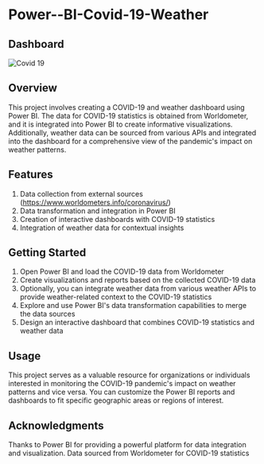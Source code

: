 # Power--BI-Covid-19-Weather

## Dashboard
![Covid 19](https://github.com/nikitansg/Power--BI-Covid-19-Weather/assets/138892560/b0d9319b-c53a-4f01-932a-f099d8acb0d3)

## Overview
This project involves creating a COVID-19 and weather dashboard using Power BI. The data for COVID-19 statistics is obtained from Worldometer, and it is integrated into Power BI to create informative visualizations. Additionally, weather data can be sourced from various APIs and integrated into the dashboard for a comprehensive view of the pandemic's impact on weather patterns.

## Features
1. Data collection from external sources (https://www.worldometers.info/coronavirus/)
2. Data transformation and integration in Power BI
3. Creation of interactive dashboards with COVID-19 statistics
4. Integration of weather data for contextual insights

## Getting Started
1. Open Power BI and load the COVID-19 data from Worldometer
2. Create visualizations and reports based on the collected COVID-19 data
3. Optionally, you can integrate weather data from various weather APIs to provide weather-related context to the COVID-19 statistics
4. Explore and use Power BI's data transformation capabilities to merge the data sources
5. Design an interactive dashboard that combines COVID-19 statistics and weather data

## Usage
This project serves as a valuable resource for organizations or individuals interested in monitoring the COVID-19 pandemic's impact on weather patterns and vice versa. You can customize the Power BI reports and dashboards to fit specific geographic areas or regions of interest.

## Acknowledgments
Thanks to Power BI for providing a powerful platform for data integration and visualization.
Data sourced from Worldometer for COVID-19 statistics
